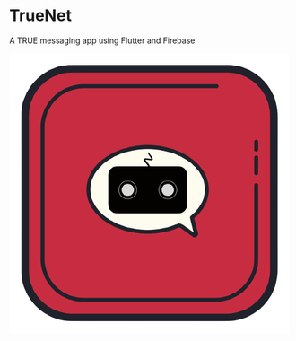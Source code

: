 # TrueNet

A TRUE messaging app using Flutter and Firebase 

<img src="https://github.com/rokkam7784/true_net/blob/main/images/TrueNet-noBg.png" alt="demo image"/>
